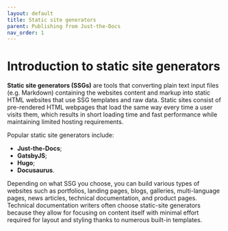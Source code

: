 ```yaml
---
layout: default
title: Static site generators
parent: Publishing from Just-the-Docs
nav_order: 1
---
```


# Introduction to static site generators

**Static site generators (SSGs)** are tools that converting plain text input files (e.g. Markdown) containing the websites content and markup into static HTML websites that use SSG templates and raw data. Static sites consist of pre-rendered HTML webpages that load the same way every time a user visits them, which results in short loading time and fast performance while maintaining limited hosting requirements.

Popular static site generators include:

* **Just-the-Docs**;
* **GatsbyJS**;
* **Hugo**;
* **Docusaurus**.

Depending on what SSG you choose, you can build various types of websites such as portfolios, landing pages, blogs, galleries, multi-language pages, news articles, technical documentation, and product pages. Technical documentation writers often choose static-site generators because they allow for focusing on content itself with minimal effort required for layout and styling thanks to numerous built-in templates.